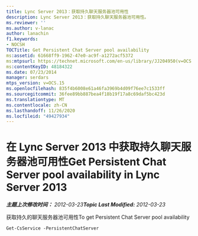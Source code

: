 ```yaml
---
title: Lync Server 2013：获取持久聊天服务器池可用性
description: Lync Server 2013：获取持久聊天服务器池可用性。
ms.reviewer: ''
ms.author: v-lanac
author: lanachin
f1.keywords:
- NOCSH
TOCTitle: Get Persistent Chat Server pool availability
ms:assetid: 61668ff9-1962-47e0-ac9f-a1272acf5372
ms:mtpsurl: https://technet.microsoft.com/en-us/library/JJ204950(v=OCS.15)
ms:contentKeyID: 48184322
ms.date: 07/23/2014
manager: serdars
mtps_version: v=OCS.15
ms.openlocfilehash: 835f4b6008e61a46fa3969b4d09f76ee7c1533ff
ms.sourcegitcommit: 36fee89bb887bea4f18b19f17a8c69daf5bc423d
ms.translationtype: MT
ms.contentlocale: zh-CN
ms.lasthandoff: 11/26/2020
ms.locfileid: "49427934"
---
```

# <a name="get-persistent-chat-server-pool-availability-in-lync-server-2013"></a><span data-ttu-id="beb8e-103">在 Lync Server 2013 中获取持久聊天服务器池可用性</span><span class="sxs-lookup"><span data-stu-id="beb8e-103">Get Persistent Chat Server pool availability in Lync Server 2013</span></span>

<div data-xmlns="http://www.w3.org/1999/xhtml">

<div class="topic" data-xmlns="http://www.w3.org/1999/xhtml" data-msxsl="urn:schemas-microsoft-com:xslt" data-cs="https://msdn.microsoft.com/">

<div data-asp="https://msdn2.microsoft.com/asp">



</div>

<div id="mainSection">

<div id="mainBody"><span data-ttu-id="beb8e-104">

<span> </span></span><span class="sxs-lookup"><span data-stu-id="beb8e-104">

<span> </span></span></span>

<span data-ttu-id="beb8e-105">_**主题上次修改时间：** 2012-03-23_</span><span class="sxs-lookup"><span data-stu-id="beb8e-105">_**Topic Last Modified:** 2012-03-23_</span></span>

<span data-ttu-id="beb8e-106">获取持久的聊天服务器池可用性</span><span class="sxs-lookup"><span data-stu-id="beb8e-106">To get Persistent Chat Server pool availability</span></span>

    Get-CsService -PersistentChatServer

<span data-ttu-id="beb8e-107"></div>

<span> </span>

</div>

</div>

</span><span class="sxs-lookup"><span data-stu-id="beb8e-107"></div>

<span> </span>

</div>

</div>

</span></span></div>

